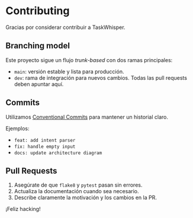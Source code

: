 # Contributing

Gracias por considerar contribuir a TaskWhisper.

## Branching model

Este proyecto sigue un flujo *trunk-based* con dos ramas principales:

- `main`: versión estable y lista para producción.
- `dev`: rama de integración para nuevos cambios. Todas las pull requests deben apuntar aquí.

## Commits

Utilizamos [Conventional Commits](https://www.conventionalcommits.org/en/v1.0.0/) para mantener un historial claro.

Ejemplos:
- `feat: add intent parser`
- `fix: handle empty input`
- `docs: update architecture diagram`

## Pull Requests

1. Asegúrate de que `flake8` y `pytest` pasan sin errores.
2. Actualiza la documentación cuando sea necesario.
3. Describe claramente la motivación y los cambios en la PR.

¡Feliz hacking!
